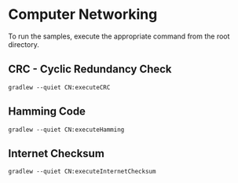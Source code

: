 # Computer Networking
To run the samples, execute the appropriate command from the root directory.

## CRC - Cyclic Redundancy Check
`gradlew --quiet CN:executeCRC`

## Hamming Code
`gradlew --quiet CN:executeHamming`

## Internet Checksum
`gradlew --quiet CN:executeInternetChecksum`
